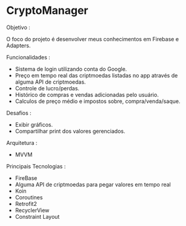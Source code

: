 # CryptoManager

Objetivo :

O foco do projeto é desenvolver meus conhecimentos em Firebase e Adapters.

Funcionalidades :
<ul>
<li>Sistema de login utilizando conta do Google.</li>
<li>Preço em tempo real das criptmoedas listadas no app através de alguma API de criptmoedas.</li>
<li>Controle de lucro/perdas.</li>
<li>Histórico de compras e vendas adicionadas pelo usuário.</li>
<li>Calculos de preço médio e impostos sobre, compra/venda/saque.</li>
</ul>


Desafios :
<ul>
<li>Exibir gráficos.</li>
<li>Compartilhar print dos valores gerenciados.</li>
</ul>

Arquitetura :
<ul>
<li>MVVM</li>
</ul>

Principais Tecnologias :
<ul>
<li>FireBase</li>
<li>Alguma API de criptmoedas para pegar valores em tempo real</li>
<li>Koin</li>
<li>Coroutines</li>
<li>Retrofit2</li>
<li>RecyclerView</li>
<li>Constraint Layout</li>
</ul>
